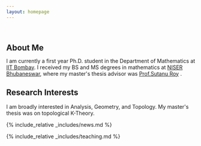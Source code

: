 ```yaml
---
layout: homepage
---
```


<h1 id="about-me"></h1>

<h2 style="margin: 60px 0px 10px;">About Me</h2>

I am currently a first year Ph.D. student in the Department of Mathematics at <a href ="https://www.math.iitb.ac.in">IIT Bombay</a>. I received my BS and MS degrees in mathematics at <a href="https://oldsite.niser.ac.in/sms/">NISER Bhubaneswar</a>, where my master's thesis advisor was <a href ="http://www.niser.ac.in/~sutanu/">Prof.Sutanu Roy</a> .

## Research Interests

I am broadly interested in Analysis, Geometry, and Topology. My master's thesis was on topological K-Theory.

{% include_relative _includes/news.md %}

{% include_relative _includes/teaching.md %}



